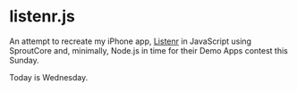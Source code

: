 listenr.js
==========

An attempt to recreate my iPhone app,
[Listenr](http://www.listenrapp.com) in JavaScript using SproutCore and,
minimally, Node.js in time for their Demo Apps contest this Sunday.

Today is Wednesday.
